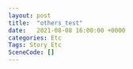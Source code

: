 ```yaml
---
layout: post
title:  "others_test"
date:   2021-08-08 16:00:00 +0000
categories: Etc
Tags: Story Etc
SceneCode: []
---
```

